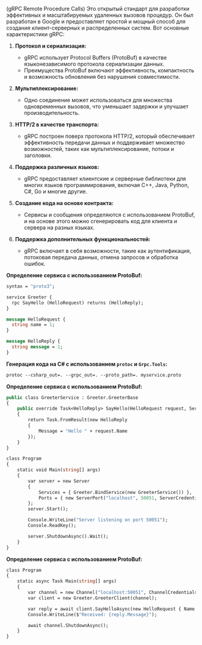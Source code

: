 (gRPC Remote Procedure Calls)
Это открытый стандарт для разработки эффективных и масштабируемых удаленных вызовов процедур. Он был разработан в Google и предоставляет простой и мощный способ для создания клиент-серверных и распределенных систем. Вот основные характеристики gRPC:

1. **Протокол и сериализация:**
    
    - gRPC использует Protocol Buffers (ProtoBuf) в качестве языконезависимого протокола сериализации данных.
    - Преимущества ProtoBuf включают эффективность, компактность и возможность обновления без нарушения совместимости.
2. **Мультиплексирование:**
    
    - Одно соединение может использоваться для множества одновременных вызовов, что уменьшает задержки и улучшает производительность.
3. **HTTP/2 в качестве транспорта:**
    
    - gRPC построен поверх протокола HTTP/2, который обеспечивает эффективность передачи данных и поддерживает множество возможностей, таких как мультиплексирование, потоки и заголовки.
4. **Поддержка различных языков:**
    
    - gRPC предоставляет клиентские и серверные библиотеки для многих языков программирования, включая C++, Java, Python, C#, Go и многие другие.
5. **Создание кода на основе контракта:**
    
    - Сервисы и сообщения определяются с использованием ProtoBuf, и на основе этого можно сгенерировать код для клиента и сервера на разных языках.
6. **Поддержка дополнительных функциональностей:**
    
    - gRPC включает в себя возможности, такие как аутентификация, потоковая передача данных, отмена запросов и обработка ошибок.

**Определение сервиса с использованием ProtoBuf:**
```protobuf
syntax = "proto3";

service Greeter {
  rpc SayHello (HelloRequest) returns (HelloReply);
}

message HelloRequest {
  string name = 1;
}

message HelloReply {
  string message = 1;
}

```

**Генерация кода на C# с использованием `protoc` и `Grpc.Tools`:**
```protobuf
protoc --csharp_out=. --grpc_out=. --proto_path=. myservice.proto
```

**Определение сервиса с использованием ProtoBuf:**
```protobuf
public class GreeterService : Greeter.GreeterBase
{
    public override Task<HelloReply> SayHello(HelloRequest request, ServerCallContext context)
    {
        return Task.FromResult(new HelloReply
        {
            Message = "Hello " + request.Name
        });
    }
}

class Program
{
    static void Main(string[] args)
    {
        var server = new Server
        {
            Services = { Greeter.BindService(new GreeterService()) },
            Ports = { new ServerPort("localhost", 50051, ServerCredentials.Insecure) }
        };
        server.Start();

        Console.WriteLine("Server listening on port 50051");
        Console.ReadKey();

        server.ShutdownAsync().Wait();
    }
}


```

**Определение сервиса с использованием ProtoBuf:**
```protobuf
class Program
{
    static async Task Main(string[] args)
    {
        var channel = new Channel("localhost:50051", ChannelCredentials.Insecure);
        var client = new Greeter.GreeterClient(channel);

        var reply = await client.SayHelloAsync(new HelloRequest { Name = "John" });
        Console.WriteLine($"Received: {reply.Message}");

        await channel.ShutdownAsync();
    }
}
```